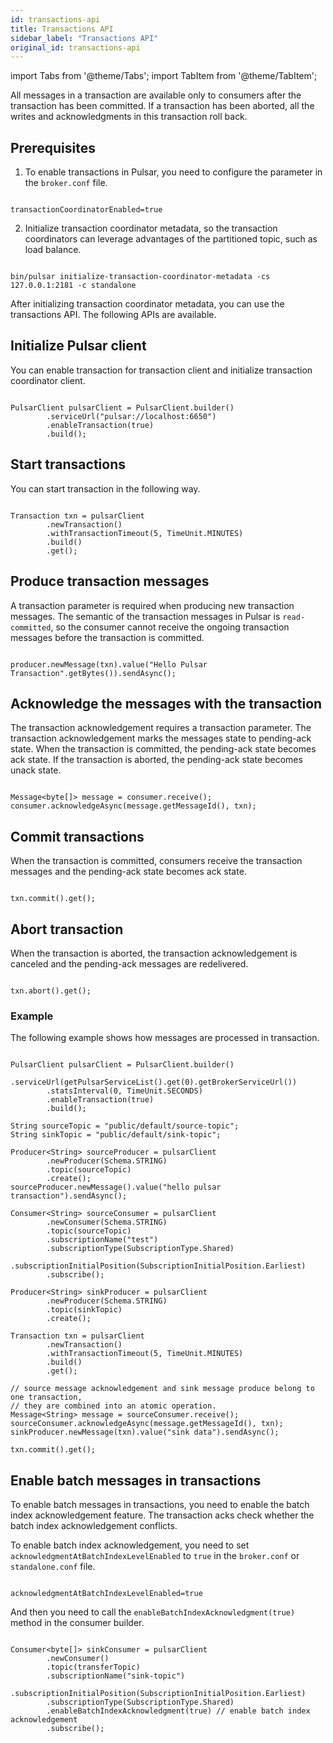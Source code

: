 ```yaml
---
id: transactions-api
title: Transactions API
sidebar_label: "Transactions API"
original_id: transactions-api
---
```


import Tabs from '@theme/Tabs';
import TabItem from '@theme/TabItem';


All messages in a transaction are available only to consumers after the transaction has been committed. If a transaction has been aborted, all the writes and acknowledgments in this transaction roll back. 

## Prerequisites
1. To enable transactions in Pulsar, you need to configure the parameter in the `broker.conf` file.

```

transactionCoordinatorEnabled=true

```

2. Initialize transaction coordinator metadata, so the transaction coordinators can leverage advantages of the partitioned topic, such as load balance.

```

bin/pulsar initialize-transaction-coordinator-metadata -cs 127.0.0.1:2181 -c standalone

```

After initializing transaction coordinator metadata, you can use the transactions API. The following APIs are available.

## Initialize Pulsar client 

You can enable transaction for transaction client and initialize transaction coordinator client.

```

PulsarClient pulsarClient = PulsarClient.builder()
        .serviceUrl("pulsar://localhost:6650")
        .enableTransaction(true)
        .build();

```

## Start transactions
You can start transaction in the following way.

```

Transaction txn = pulsarClient
        .newTransaction()
        .withTransactionTimeout(5, TimeUnit.MINUTES)
        .build()
        .get();

```

## Produce transaction messages

A transaction parameter is required when producing new transaction messages. The semantic of the transaction messages in Pulsar is `read-committed`, so the consumer cannot receive the ongoing transaction messages before the transaction is committed.

```

producer.newMessage(txn).value("Hello Pulsar Transaction".getBytes()).sendAsync();

```

## Acknowledge the messages with the transaction

The transaction acknowledgement requires a transaction parameter. The transaction acknowledgement marks the messages state to pending-ack state. When the transaction is committed, the pending-ack state becomes ack state. If the transaction is aborted, the pending-ack state becomes unack state.

```

Message<byte[]> message = consumer.receive();
consumer.acknowledgeAsync(message.getMessageId(), txn);

```

## Commit transactions 

When the transaction is committed, consumers receive the transaction messages and the pending-ack state becomes ack state.

```

txn.commit().get();

```

## Abort transaction

When the transaction is aborted, the transaction acknowledgement is canceled and the pending-ack messages are redelivered.

```

txn.abort().get();

```

### Example
The following example shows how messages are processed in transaction.

```

PulsarClient pulsarClient = PulsarClient.builder()
        .serviceUrl(getPulsarServiceList().get(0).getBrokerServiceUrl())
        .statsInterval(0, TimeUnit.SECONDS)
        .enableTransaction(true)
        .build();

String sourceTopic = "public/default/source-topic";
String sinkTopic = "public/default/sink-topic";

Producer<String> sourceProducer = pulsarClient
        .newProducer(Schema.STRING)
        .topic(sourceTopic)
        .create();
sourceProducer.newMessage().value("hello pulsar transaction").sendAsync();

Consumer<String> sourceConsumer = pulsarClient
        .newConsumer(Schema.STRING)
        .topic(sourceTopic)
        .subscriptionName("test")
        .subscriptionType(SubscriptionType.Shared)
        .subscriptionInitialPosition(SubscriptionInitialPosition.Earliest)
        .subscribe();

Producer<String> sinkProducer = pulsarClient
        .newProducer(Schema.STRING)
        .topic(sinkTopic)
        .create();

Transaction txn = pulsarClient
        .newTransaction()
        .withTransactionTimeout(5, TimeUnit.MINUTES)
        .build()
        .get();

// source message acknowledgement and sink message produce belong to one transaction,
// they are combined into an atomic operation.
Message<String> message = sourceConsumer.receive();
sourceConsumer.acknowledgeAsync(message.getMessageId(), txn);
sinkProducer.newMessage(txn).value("sink data").sendAsync();

txn.commit().get();

```

## Enable batch messages in transactions

To enable batch messages in transactions, you need to enable the batch index acknowledgement feature. The transaction acks check whether the batch index acknowledgement conflicts.

To enable batch index acknowledgement, you need to set `acknowledgmentAtBatchIndexLevelEnabled` to `true` in the `broker.conf` or `standalone.conf` file.

```

acknowledgmentAtBatchIndexLevelEnabled=true

```

And then you need to call the `enableBatchIndexAcknowledgment(true)` method in the consumer builder.

```

Consumer<byte[]> sinkConsumer = pulsarClient
        .newConsumer()
        .topic(transferTopic)
        .subscriptionName("sink-topic")
        .subscriptionInitialPosition(SubscriptionInitialPosition.Earliest)
        .subscriptionType(SubscriptionType.Shared)
        .enableBatchIndexAcknowledgment(true) // enable batch index acknowledgement
        .subscribe();

```

